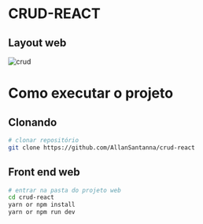 # CRUD-REACT



## Layout web

![crud](https://user-images.githubusercontent.com/106279151/200913502-c2c8e510-65d5-41a9-ad58-7027d785b7b5.gif)

# Como executar o projeto

## Clonando

```bash
# clonar repositório
git clone https://github.com/AllanSantanna/crud-react
```

## Front end web

```bash
# entrar na pasta do projeto web
cd crud-react
yarn or npm install
yarn or npm run dev
```
